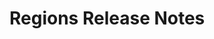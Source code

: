 <!-- Release notes authoring guidelines: http://keepachangelog.com/ -->

# Regions Release Notes

<!-- ## [Unreleased] -->

<!-- ## [VERSION] -->
